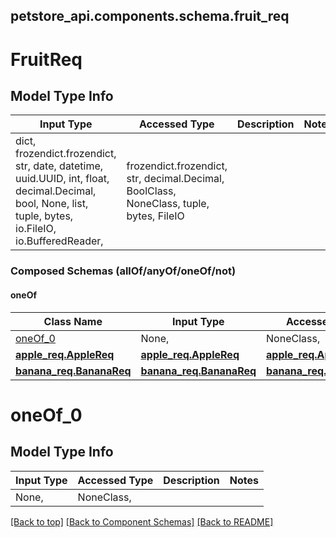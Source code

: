 <a name="top"></a>
## petstore_api.components.schema.fruit_req
# FruitReq

## Model Type Info
Input Type | Accessed Type | Description | Notes
------------ | ------------- | ------------- | -------------
dict, frozendict.frozendict, str, date, datetime, uuid.UUID, int, float, decimal.Decimal, bool, None, list, tuple, bytes, io.FileIO, io.BufferedReader,  | frozendict.frozendict, str, decimal.Decimal, BoolClass, NoneClass, tuple, bytes, FileIO |  |

### Composed Schemas (allOf/anyOf/oneOf/not)
#### oneOf
Class Name | Input Type | Accessed Type | Description | Notes
------------- | ------------- | ------------- | ------------- | -------------
[oneOf_0](#oneOf_0) | None,  | NoneClass,  |  |
[**apple_req.AppleReq**](apple_req.AppleReq.md) | [**apple_req.AppleReq**](apple_req.AppleReq.md) | [**apple_req.AppleReq**](apple_req.AppleReq.md) |  |
[**banana_req.BananaReq**](banana_req.BananaReq.md) | [**banana_req.BananaReq**](banana_req.BananaReq.md) | [**banana_req.BananaReq**](banana_req.BananaReq.md) |  |

# oneOf_0

## Model Type Info
Input Type | Accessed Type | Description | Notes
------------ | ------------- | ------------- | -------------
None,  | NoneClass,  |  |

[[Back to top]](#top) [[Back to Component Schemas]](../../../README.md#Component-Schemas) [[Back to README]](../../../README.md)